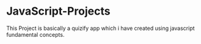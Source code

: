 # JavaScript-Projects
This Project is basically a quizify app which i have created using javascript fundamental concepts.
